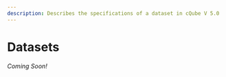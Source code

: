 ```yaml
---
description: Describes the specifications of a dataset in cQube V 5.0
---
```


# Datasets

_Coming Soon!_

